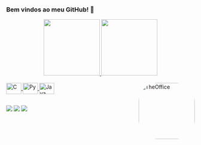 ### Bem vindos ao meu GitHub! 👋

<div align="center">
  <a href="https://github.com/caiogodoyy">
  <img height="150em" src="https://github-readme-stats.vercel.app/api?username=caiogodoyy&show_icons=true&theme=tokyonight&include_all_commits=true&count_private=true"/>
  <img height="150em" src="https://github-readme-stats.vercel.app/api/top-langs/?username=caiogodoyy&layout=compact&langs_count=7&theme=tokyonight"/>
</div>
  
<div style="display: inline_block"><br>
  <img align="center" alt="C" height="30" width="40" src="https://cdn.jsdelivr.net/gh/devicons/devicon/icons/c/c-original.svg">
  <img align="center" alt="Py" height="30" width="40" src="https://cdn.jsdelivr.net/gh/devicons/devicon/icons/python/python-original.svg">
  <img align="center" alt="Java" height="30" width="40" src="https://cdn.jsdelivr.net/gh/devicons/devicon/icons/java/java-original.svg">
  <img align="right" alt="TheOffice" height="150" style="border-radius:50px;" src="https://media.giphy.com/media/B9KKBuOIp4zqI7Cll0/giphy-downsized-large.gif">
</div>

##
  
<div> 
  <a href="https://www.instagram.com/caiogodoyy/" target="_blank"><img src="https://img.shields.io/badge/Instagram-E4405F?style=for-the-badge&logo=instagram&logoColor=white" target="_blank"></a>
  <a href="https://twitter.com/caiogodoyy_" target="_blank"><img src="https://img.shields.io/badge/Twitter-1DA1F2?style=for-the-badge&logo=twitter&logoColor=white" target="_blank"></a>
  <a href="" target="_blank"><img src="https://img.shields.io/badge/LinkedIn-0077B5?style=for-the-badge&logo=linkedin&logoColor=white" target="_blank"></a>
</div>

